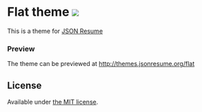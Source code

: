 # Flat theme [![](https://badge.fury.io/js/jsonresume-theme-flat.png)](https://www.npmjs.org/package/jsonresume-theme-flat)

This is a theme for [JSON Resume](http://jsonresume.org/)

### Preview

The theme can be previewed at http://themes.jsonresume.org/flat

## License

Available under [the MIT license](http://mths.be/mit).
